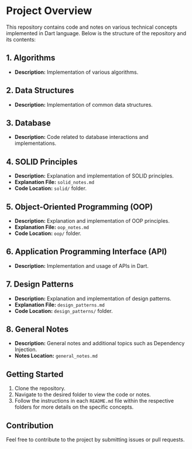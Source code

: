 # Project Overview

This repository contains code and notes on various technical concepts implemented in Dart language. Below is the structure of the repository and its contents:

## 1. Algorithms
- **Description:** Implementation of various algorithms.

## 2. Data Structures
- **Description:** Implementation of common data structures.

## 3. Database
- **Description:** Code related to database interactions and implementations.

## 4. SOLID Principles
- **Description:** Explanation and implementation of SOLID principles.
- **Explanation File:** `solid_notes.md`
- **Code Location:** `solid/` folder.

## 5. Object-Oriented Programming (OOP)
- **Description:** Explanation and implementation of OOP principles.
- **Explanation File:** `oop_notes.md`
- **Code Location:** `oop/` folder.

## 6. Application Programming Interface (API)
- **Description:** Implementation and usage of APIs in Dart.

## 7. Design Patterns
- **Description:** Explanation and implementation of design patterns.
- **Explanation File:** `design_patterns.md`
- **Code Location:** `design_patterns/` folder.

## 8. General Notes
- **Description:** General notes and additional topics such as Dependency Injection.
- **Notes Location:** `general_notes.md`

## Getting Started
1. Clone the repository.
2. Navigate to the desired folder to view the code or notes.
3. Follow the instructions in each `README.md` file within the respective folders for more details on the specific concepts.

## Contribution
Feel free to contribute to the project by submitting issues or pull requests.

